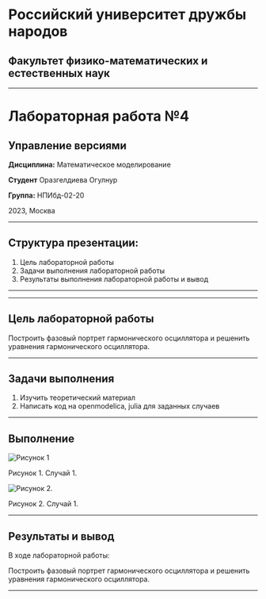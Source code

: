 # Российский университет дружбы народов

## Факультет физико-математических и естественных наук
***
# Лабораторная работа №4
## Управление версиями
**Дисциплина:** Математическое моделирование

**Студент** Оразгелдиева Огулнур

**Группа:** НПИбд-02-20

2023, Москва

***

## Структура презентации:

1. Цель лабораторной работы
2. Задачи выполнения лабораторной работы
3. Результаты выполнения лабораторной работы и вывод

***



***

## Цель лабораторной работы

Построить фазовый портрет гармонического осциллятора и решенить уравнения 
гармонического осциллятора.

***

## Задачи выполнения

1. Изучить теоретический материал
2. Написать код на openmodelica, julia для заданных случаев


***
## Выполнение

![Рисунок 1](https://i.imgur.com/8wqp3xO.png)

Рисунок 1. Случай 1.

![Рисунок 2.](https://i.imgur.com/ajBDWpf.png)

Рисунок 2. Случай 1.


***

## Результаты и вывод

В ходе лабораторной работы: 

Построить фазовый портрет гармонического осциллятора и решенить уравнения 
гармонического осциллятора.

***


